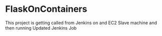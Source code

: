 # FlaskOnContainers
This project is getting called from Jenkins on and EC2 Slave machine and then running
Updated Jenkins Job
